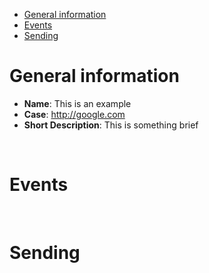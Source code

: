- [General information](#general-information)
- [Events](#events)
- [Sending](#sending)


# General information

- **Name**: This is an example
- **Case**: http://google.com
- **Short Description**: This is something brief

<br>

# Events 


<br>

# Sending 

<br>